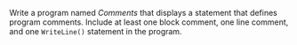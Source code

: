 Write a program named _Comments_ that displays a statement that defines program comments. Include at least one block comment, one line comment, and one `WriteLine()` statement in the program.


